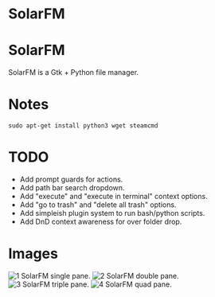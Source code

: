 # SolarFM

# SolarFM
SolarFM is a Gtk + Python file manager.

# Notes
```sudo apt-get install python3 wget steamcmd```

# TODO
<ul>
<li>Add prompt guards for actions.</li>
<li>Add path bar search dropdown.</li>
<li>Add "execute" and "execute in terminal" context options.</li>
<li>Add "go to trash" and "delete all trash" options.</li>
<li>Add simpleish plugin system to run bash/python scripts.</li>
<li>Add DnD context awareness for over folder drop.</li>
</ul>

# Images
![1 SolarFM single pane. ](images/pic1.png)
![2 SolarFM double pane. ](images/pic2.png)
![3 SolarFM triple pane. ](images/pic3.png)
![4 SolarFM quad pane. ](images/pic4.png)
